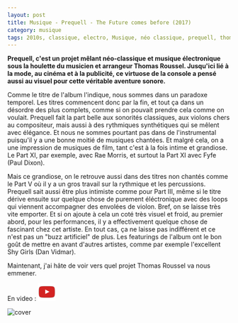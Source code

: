 ```yaml
---
layout: post
title: Musique - Prequell - The Future comes before (2017)
category: musique
tags: 2010s, classique, electro, Musique, néo classique, prequell, thomas roussel
---
```

**Prequell, c'est un projet mêlant néo-classique et musique électronique sous la houlette du musicien et arrangeur Thomas Roussel. Jusqu'ici lié à la mode, au cinéma et à la publicité, ce virtuose de la console a pensé aussi au visuel pour cette véritable aventure sonore.**

Comme le titre de l'album l'indique, nous sommes dans un paradoxe temporel. Les titres commencent donc par la fin, et tout ça dans un désordre des plus complets, comme si on pouvait prendre cela comme on voulait. Prequell fait la part belle aux sonorités classiques, aux violons chers au compositeur, mais aussi à des rythmiques synthétiques qui se mêlent avec élégance. Et nous ne sommes pourtant pas dans de l'instrumental puisqu'il y a une bonne moitié de musiques chantées. Et malgré cela, on a une impression de musiques de film, tant c'est à la fois intime et grandiose. Le Part XI, par exemple, avec Rae Morris, et surtout la Part XI avec Fyfe (Paul Dixon).

Mais ce grandiose, on le retrouve aussi dans des titres non chantés comme le Part V où il y a un gros travail sur la rythmique et les percussions. Prequell sait aussi être plus intimiste comme pour Part III, même si le titre dérive ensuite sur quelque chose de purement éléctronique avec des loops qui viennent accompagner des envolées de violon. Bref, on se laisse très vite emporter. Et si on ajoute à cela un coté très visuel et froid, au premier abord, pour les performances, il y a effectivement quelque chose de fascinant chez cet artiste. En tout cas, ça ne laisse pas indifférent et ce n'est pas un "buzz artificiel" de plus. Les featurings de l'album ont le bon goût de mettre en avant d'autres artistes, comme par exemple l'excellent Shy Girls (Dan Vidmar).

Maintenant, j'ai hâte de voir vers quel projet Thomas Roussel va nous emmener.

En video : [![video](/images/youtube.png)](https://www.youtube.com/watch?v=dtvuWAbB6_E)

![cover](https://filedn.eu/llqi9IBxlYouGRXYG2xlROb/img/2018/prequell.jpg)
